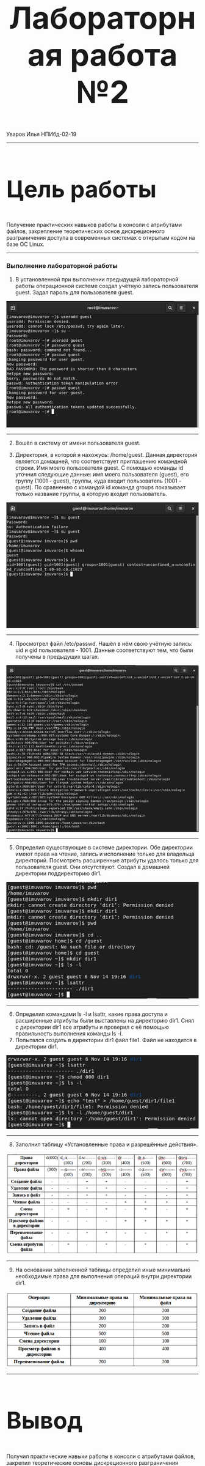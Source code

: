 <style>
h1 {
    font-size: 80px;
    text-align: center;
}
h2 {
    font-size: 60px;
}
{
    text-align: justify;

}
section.fio {
    text-align: right;
}
</style>

# Лабораторная работа №2
<!-- _class: fio -->
Уваров Илья
НПИбд-02-19

---

## Цель работы
  Получение практических навыков работы в консоли с атрибутами файлов, закрепление теоретических основ дискреционного разграничения доступа в современных системах с открытым кодом на базе ОС Linux.

---

### Выполнение лабораторной работы
1. В установленной при выполнении предыдущей лабораторной работы операционной системе создал учётную запись пользователя guest. Задал пароль для пользователя guest.

![Рис.1](imag/1.jpg)
 
---

2. Вошёл в систему от имени пользователя guest.

3. Директория, в которой я нахожусь: /home/guest. Данная директория является домашней, что соответствует приглашению командной строки. Имя моего пользователя guest. С помощью команды id уточнил следующие данные: имя моего пользователя (guest), его группу (1001 - guest), группы, куда входит пользователь (1001 - guest). По сравнению с командой id команда groups показывает только название группы, в которую входит пользователь.

![Рис.2](imag/2.jpg)

---

4. Просмотрел файл /etc/passwd. Нашёл в нём свою учётную запись: uid и gid пользователя - 1001. Данные соответствуют тем, что были получены в предыдущих шагах.

![Рис.3](imag/3.jpg)

---

5.  Определил существующие в системе директории. Обе директории имеют права на чтение, запись и исполнение только для владельца директорий. Посмотреть расширенные атрибуты удалось только для пользователя guest. Они отсутствуют. Создал в домашней директории поддиректорию dir1.

![Рис.4](imag/4.jpg)

---

6. Определил командами ls -l и lsattr, какие права доступа и расширенные атрибуты были выставлены на директорию dir1. Снял с директории dir1 все атрибуты и проверил с её помощью правильность выполнения команды ls -l.
7. Попытался создать в директории dir1 файл file1. Файл не находится в директории dir1.

![Рис.5](imag/5.jpg) 

---

8. Заполнил таблицу «Установленные права и разрешённые действия».
 
![Рис.7](imag/6.png)

---

9. На основании заполненной таблицы определил иные минимально необходимые права для выполнения операций внутри директории dir1.

![Рис.8](imag/7.png)

---

## Вывод
Получил практические навыки работы в консоли с атрибутами файлов, закрепил теоретические основы дискреционного разграничения доступа в современных системах с открытым кодом на базе ОС Linux.
